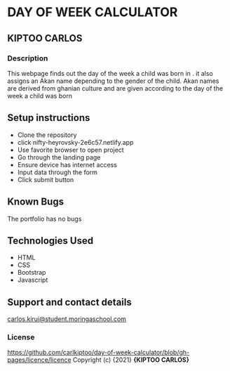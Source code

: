 # DAY OF WEEK CALCULATOR
## KIPTOO CARLOS
### Description
This webpage finds out the day of the week a child was born in .
it also assigns an Akan name depending to the gender of the child.
Akan names are derived from ghanian culture and are given according to the day of the week a child was born
## Setup instructions
* Clone the repository
* click nifty-heyrovsky-2e6c57.netlify.app
* Use favorite browser to open project
* Go through the landing page
* Ensure device has internet access
* Input data through the form
* Click submit button
## Known Bugs
The portfolio has no bugs
## Technologies Used
* HTML
* CSS
* Bootstrap
* Javascript
## Support and contact details
carlos.kirui@student.moringaschool.com
### License
https://github.com/carlkiptoo/day-of-week-calculator/blob/gh-pages/licence/licence
Copyright (c) {2021} **{KIPTOO CARLOS}**
